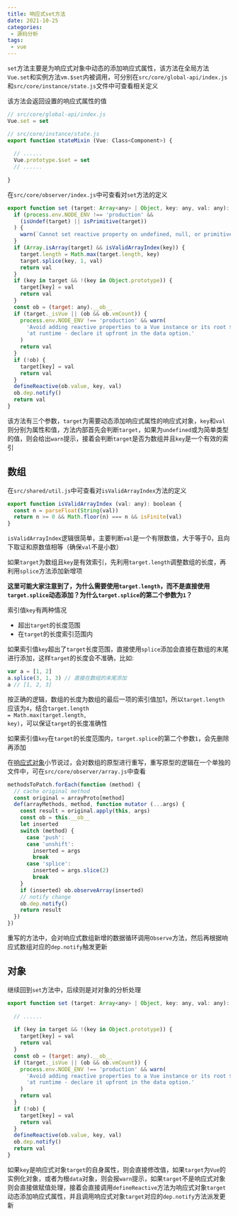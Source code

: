 ```yaml
---
title: 响应式set方法
date: 2021-10-25
categories:
 - 源码分析
tags:
 - vue
---
```


<code>set</code>方法主要是为响应式对象中动态的添加响应式属性，该方法在全局方法<code>Vue.set</code>和实例方法<code>vm.$set</code>内被调用，可分别在<code>src/core/global-api/index.js</code>和<code>src/core/instance/state.js</code>文件中可查看相关定义

该方法会返回设置的响应式属性的值

```js
// src/core/global-api/index.js
Vue.set = set

// src/core/instance/state.js
export function stateMixin (Vue: Class<Component>) {
  
  // ......
  Vue.prototype.$set = set
  // ......
	
}
```
在<code>src/core/observer/index.js</code>中可查看对<code>set</code>方法的定义
```js
export function set (target: Array<any> | Object, key: any, val: any): any {
  if (process.env.NODE_ENV !== 'production' &&
    (isUndef(target) || isPrimitive(target))
  ) {
    warn(`Cannot set reactive property on undefined, null, or primitive value: ${(target: any)}`)
  }
  if (Array.isArray(target) && isValidArrayIndex(key)) {
    target.length = Math.max(target.length, key)
    target.splice(key, 1, val)
    return val
  }
  if (key in target && !(key in Object.prototype)) {
    target[key] = val
    return val
  }
  const ob = (target: any).__ob__
  if (target._isVue || (ob && ob.vmCount)) {
    process.env.NODE_ENV !== 'production' && warn(
      'Avoid adding reactive properties to a Vue instance or its root $data ' +
      'at runtime - declare it upfront in the data option.'
    )
    return val
  }
  if (!ob) {
    target[key] = val
    return val
  }
  defineReactive(ob.value, key, val)
  ob.dep.notify()
  return val
}
```
该方法有三个参数，<code>target</code>为需要动态添加响应式属性的响应式对象，<code>key</code>和<code>val</code>则分别为属性和值，方法内部首先会判断<code>target</code>，如果为<code>undefined</code>或为简单类型的值，则会给出<code>warn</code>提示，接着会判断<code>target</code>是否为数组并且<code>key</code>是一个有效的索引

## 数组
在<code>src/shared/util.js</code>中可查看对<code>isValidArrayIndex</code>方法的定义
```js
export function isValidArrayIndex (val: any): boolean {
  const n = parseFloat(String(val))
  return n >= 0 && Math.floor(n) === n && isFinite(val)
}
```
<code>isValidArrayIndex</code>逻辑很简单，主要判断<code>val</code>是一个有限数值，大于等于0，且向下取证和原数值相等（确保<code>val</code>不是小数）

如果<code>target</code>为数组且<code>key</code>是有效索引，先利用<code>target.length</code>调整数组的长度，再利用<code>splice</code>方法添加新增项

**这里可能大家注意到了，为什么需要使用<code>target.length</code>，而不是直接使用<code>target.splice</code>动态添加？为什么<code>target.splice</code>的第二个参数为<code>1</code>？**

索引值<code>key</code>有两种情况
* 超出<code>target</code>的长度范围
* 在<code>target</code>的长度索引范围内

如果索引值<code>key</code>超出了<code>target</code>长度范围，直接使用<code>splice</code>添加会直接在数组的末尾进行添加，这样<code>target</code>的长度会不准确，比如:
```js
var a = [1, 2]
a.splice(3, 1, 3) // 直接在数组的末尾添加
a // [1, 2, 3]
```
按正确的逻辑，数组的长度为数组的最后一项的索引值加1，所以<code>target.length</code>应该为<code>4</code>，结合<code>target.length = Math.max(target.length, key)</code>，可以保证<code>target</code>的长度准确性

如果索引值<code>key</code>在<code>target</code>的长度范围内，<code>target.splice</code>的第二个参数<code>1</code>，会先删除再添加

在[响应式对象](https://lw-source-0gry9eb6c4a0e823-1305870612.tcloudbaseapp.com/vue/observe.html#%E6%95%B0%E7%BB%84%E9%83%A8%E5%88%86%E5%93%8D%E5%BA%94%E5%BC%8F)小节说过，会对数组的原型进行重写，重写原型的逻辑在一个单独的文件中，可在<code>src/core/observer/array.js</code>中查看
```js
methodsToPatch.forEach(function (method) {
  // cache original method
  const original = arrayProto[method]
  def(arrayMethods, method, function mutator (...args) {
    const result = original.apply(this, args)
    const ob = this.__ob__
    let inserted
    switch (method) {
      case 'push':
      case 'unshift':
        inserted = args
        break
      case 'splice':
        inserted = args.slice(2)
        break
    }
    if (inserted) ob.observeArray(inserted)
    // notify change
    ob.dep.notify()
    return result
  })
})
```
重写的方法中，会对响应式数组新增的数据循环调用<code>Observe</code>方法，然后再根据响应式数组对应的<code>dep.notify</code>触发更新

## 对象
继续回到<code>set</code>方法中，后续则是对对象的分析处理
```js
export function set (target: Array<any> | Object, key: any, val: any): any {
  
  // ......
  
  if (key in target && !(key in Object.prototype)) {
    target[key] = val
    return val
  }
  const ob = (target: any).__ob__
  if (target._isVue || (ob && ob.vmCount)) {
    process.env.NODE_ENV !== 'production' && warn(
      'Avoid adding reactive properties to a Vue instance or its root $data ' +
      'at runtime - declare it upfront in the data option.'
    )
    return val
  }
  if (!ob) {
    target[key] = val
    return val
  }
  defineReactive(ob.value, key, val)
  ob.dep.notify()
  return val
}
```
如果<code>key</code>是响应式对象<code>target</code>的自身属性，则会直接修改值，如果<code>target</code>为<code>Vue</code>的实例化对象，或者为根<code>data</code>对象，则会报<code>warn</code>提示，如果<code>target</code>不是响应式对象则会直接做赋值处理，接着会直接调用<code>defineReactive</code>方法为响应式对象<code>target</code>动态添加响应式属性，并且调用响应式对象<code>target</code>对应的<code>dep.notify</code>方法派发更新


